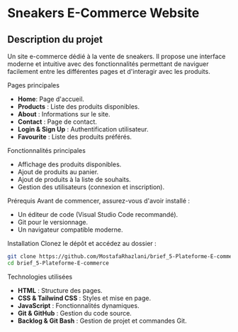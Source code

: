 # Sneakers E-Commerce Website

## Description du projet
Un site e-commerce dédié à la vente de sneakers. Il propose une interface moderne et intuitive avec des fonctionnalités permettant de naviguer facilement entre les différentes pages et d'interagir avec les produits.

 Pages principales
- **Home**: Page d'accueil.
- **Products** : Liste des produits disponibles.
- **About** : Informations sur le site.
- **Contact** : Page de contact.
- **Login & Sign Up** : Authentification utilisateur.
- **Favourite** : Liste des produits préférés.

 Fonctionnalités principales
- Affichage des produits disponibles.
- Ajout de produits au panier.
- Ajout de produits à la liste de souhaits.
- Gestion des utilisateurs (connexion et inscription).

 Prérequis
Avant de commencer, assurez-vous d'avoir installé :
- Un éditeur de code (Visual Studio Code recommandé).
- Git pour le versionnage.
- Un navigateur compatible moderne.

Installation
Clonez le dépôt et accédez au dossier :
```bash
git clone https://github.com/MostafaRhazlani/brief_5-Plateforme-E-commerce.git
cd brief_5-Plateforme-E-commerce
```

Technologies utilisées
- **HTML** : Structure des pages.
- **CSS & Tailwind CSS** : Styles et mise en page.
- **JavaScript** : Fonctionnalités dynamiques.
- **Git & GitHub** : Gestion du code source.
- **Backlog & Git Bash** : Gestion de projet et commandes Git.
